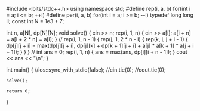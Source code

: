 #include <bits/stdc++.h>
using namespace std;
#define rep(i, a, b) for(int i = a; i <= b; ++i)
#define per(i, a, b) for(int i = a; i >= b; --i)
typedef long long ll;
const int N = 1e3 + 7;

int n, a[N], dp[N][N];
void solve() {
	cin >> n;
	rep(i, 1, n) {
		cin >> a[i];
		a[i + n] = a[i + 2 * n] = a[i];
	}
	//
	rep(i, 1, n - 1) {
		rep(j, 1, 2 * n - i) {
			rep(k, j, j + i - 1) {
				dp[j][j + i] = max(dp[j][j + i], dp[j][k] + dp[k + 1][j + i] + a[j] * a[k + 1] * a[j + i + 1]);
			}
		}
	}
	//
	int ans = 0;
	rep(i, 1, n) {
		ans = max(ans, dp[i][i + n - 1]);
	}
	cout << ans << "\n";
}

int main() {
	//ios::sync_with_stdio(false);
	//cin.tie(0);
	//cout.tie(0);

	solve();

	return 0;
}
